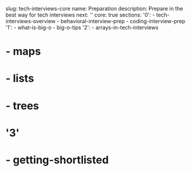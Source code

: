 slug: tech-interviews-core
name: Preparation
description: Prepare in the best way for tech interviews
next: ''
core: true
sections:
  '0':
    - tech-interviews-overview
    - behavioral-interview-prep
    - coding-interview-prep
  '1':
    - what-is-big-o
    - big-o-tips
  '2':
    - arrays-in-tech-interviews
#    - maps
#    - lists
#    - trees
#  '3'
#    - getting-shortlisted